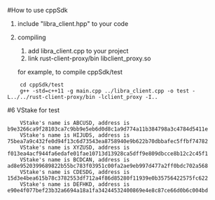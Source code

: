 #How to use cppSdk
1. include "libra_client.hpp" to your code
2. compiling 
    1. add libra_client.cpp to your project
    2. link rust-client-proxy/bin libclient_proxy.so    
    
    for example, to compile cppSdk/test 
```
    cd cppSdk/test
    g++ -std=c++11 -g main.cpp ../libra_client.cpp -o test -L../../rust-client-proxy/bin -lclient_proxy -I..
```

#6 VStake for test
```
    VStake's name is ABCUSD, address is b9e3266ca9f28103ca7c9bb9e5eb6d0d8c1a9d774a11b384798a3c4784d5411e
    VStake's name is HIJUDS, address is 75bea7a9c432fe0d94f13c6d73543ea8758940e9b622b70dbbafec5ffbf74782
    VStake's name is XYZUSD, address is f013ea4acf944fa6edafe01fae10713d13928ca5dff9e809dbcce8b12c2c45f1
    VStake's name is BCDCAN, address is ad8e9520399689822b55bc783f03951c00fa2ae9eb997d477a2ff0bdc702a568
    VStake's name is CDESDG, address is 15d3e4bea615b78c3782553df712a4f86d85280f11939e0b35756422575fc622
    VStake's name is DEFHKD, address is e90e4f077bef23b32a6694a18a1fa34244532400869e4e8c87ce66d0b6c004bd
```